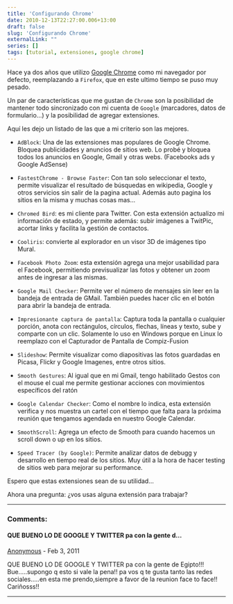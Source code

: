 ```yaml
---
title: 'Configurando Chrome'
date: 2010-12-13T22:27:00.006+13:00
draft: false
slug: 'Configurando Chrome'
externalLink: ""
series: []
tags: [tutorial, extensiones, google chrome]
---
```


Hace ya dos años que utilizo [Google Chrome](http://www.google.com/chrome?hl=es) como mi navegador por defecto, reemplazando a `Firefox`, que en este ultimo tiempo se puso muy pesado. 

Un par de características que me gustan de `Chrome` son la posibilidad de mantener todo sincronizado con mi cuenta de `Google` (marcadores, datos de formulario...) y la posibilidad de agregar extensiones.  

Aquí les dejo un listado de las que a mi criterio son las mejores.  

- `AdBlock`: Una de las extensiones mas populares de Google Chrome. Bloquea publicidades y anuncios de sitios web. Lo probé y bloquea todos los anuncios en Google, Gmail y otras webs. (Facebooks ads y Google AdSense)

- `FastestChrome - Browse Faster`: Con tan solo seleccionar el texto, permite visualizar el resultado de búsquedas en wikipedia, Google y otros servicios sin salir de la pagina actual. Además auto pagina los sitios en la misma y muchas cosas mas...

- `Chromed Bird`: es mi cliente para Twitter. Con esta extensión actualizo mi información de estado, y permite además: subir imágenes a TwitPic, acortar links y facilita la gestión de contactos.

- `Cooliris`: convierte al explorador en un visor 3D de imágenes tipo Mural.

- `Facebook Photo Zoom`: esta extensión agrega una mejor usabilidad para el Facebook, permitiendo previsualizar las fotos y obtener un zoom antes de ingresar a las mismas.

- `Google Mail Checker`: Permite ver el número de mensajes sin leer en la bandeja de entrada de GMail. También puedes hacer clic en el botón para abrir la bandeja de entrada.

- `Impresionante captura de pantalla`: Captura toda la pantalla o cualquier porción, anota con rectángulos, círculos, flechas, líneas y texto, sube y comparte con un clic. Solamente lo uso en Windows porque en Linux lo reemplazo con el Capturador de Pantalla de Compiz-Fusion

- `Slideshow`: Permite visualizar como diapositivas las fotos guardadas en Picasa, Flickr y Google Imagenes, entre otros sitios.

- `Smooth Gestures`: Al igual que en mi Gmail, tengo habilitado Gestos con el mouse el cual me permite gestionar acciones con movimientos específicos del ratón

- `Google Calendar Checker`: Como el nombre lo indica, esta extensión verifica y nos muestra un cartel con el tiempo que falta para la próxima reunión que tengamos agendada en nuestro Google Calendar.

- `SmoothScroll`: Agrega un efecto de Smooth para cuando hacemos un scroll down o up en los sitios.

- `Speed Tracer (by Google)`: Permite analizar datos de debugg y desarrollo en tiempo real de los sitios. Muy útil a la hora de hacer testing de sitios web para mejorar su performance.

Espero que estas extensiones sean de su utilidad...

Ahora una pregunta: ¿vos usas alguna extensión para trabajar?

---
### Comments:
#### QUE BUENO LO DE GOOGLE Y TWITTER pa con la gente d...
[Anonymous](https://www.blogger.com/profile/ "noreply@blogger.com") - <time datetime="2011-02-10T15:17:17.248+13:00">Feb 3, 2011</time>

QUE BUENO LO DE GOOGLE Y TWITTER pa con la gente de Egipto!!! Bue.....supongo q esto si vale la pena!! pa vos q te gusta tanto las redes sociales.....en esta me prendo,siempre a favor de la reunion face to face!! Cariñosss!!
<hr />
